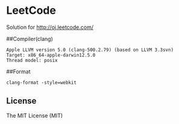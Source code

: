 LeetCode
========

Solution for  http://oj.leetcode.com/

##Compiler(clang)

	Apple LLVM version 5.0 (clang-500.2.79) (based on LLVM 3.3svn)
	Target: x86_64-apple-darwin12.5.0
	Thread model: posix
    
##Format

    clang-format -style=webkit

## License

The MIT License (MIT)
